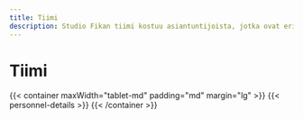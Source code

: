```yaml
---
title: Tiimi
description: Studio Fikan tiimi kostuu asiantuntijoista, jotka ovat erikoistuneet muun muassa vaalennus- ja raidoitustekniikoihin sekä moniväreihin. Tuotevalikoimaan lukeutuu suositut Four Reasons Pro sekä OLAPLEX -tuotteet.
---
```


# Tiimi

<section>

{{< container maxWidth="tablet-md" padding="md" margin="lg" >}}
{{< personnel-details >}}
{{< /container >}}

</section>
